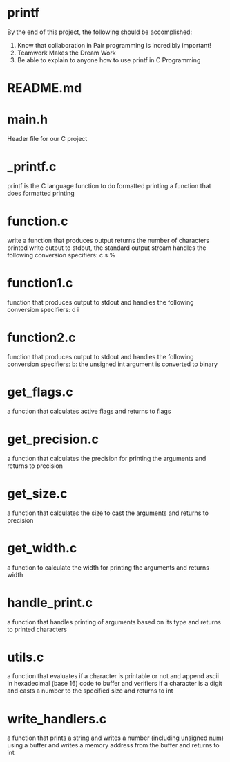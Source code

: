 # printf

By the end of this project, the following should be accomplished:
1.  Know that collaboration in Pair programming is incredibly important!
2.  Teamwork Makes the Dream Work
3.  Be able to explain to anyone how to use printf in C Programming

# README.md

# main.h
Header file for our C project

# \_printf.c
printf is the C language function to do formatted printing
a function that does formatted printing

# function.c
write a function that produces output
returns the number of characters printed
write output to stdout, the standard output stream
handles the following conversion specifiers:
c
s
%

# function1.c
function that produces output to stdout and
handles the following conversion specifiers:
d
i

# function2.c
function that produces output to stdout and
handles the following conversion specifiers:
b: the unsigned int argument is converted to binary

# get_flags.c
a function that calculates active flags and
returns to flags

# get_precision.c
a function that calculates the precision for printing the arguments and
returns to precision

# get_size.c
a function that calculates the size to cast the arguments and
returns to precision

# get_width.c
a function to calculate the width for printing the arguments and
returns width

# handle_print.c
a function that handles printing of arguments based on its type and
returns to printed characters

# utils.c
a function that evaluates if a character is printable or not and
append ascii in hexadecimal (base 16) code to buffer and
verifiers if a character is a digit and
casts a number to the specified size and
returns to int

# write_handlers.c
a function that prints a string and
writes a number (including unsigned num) using a buffer and
writes a memory address from the buffer and 
returns to int
